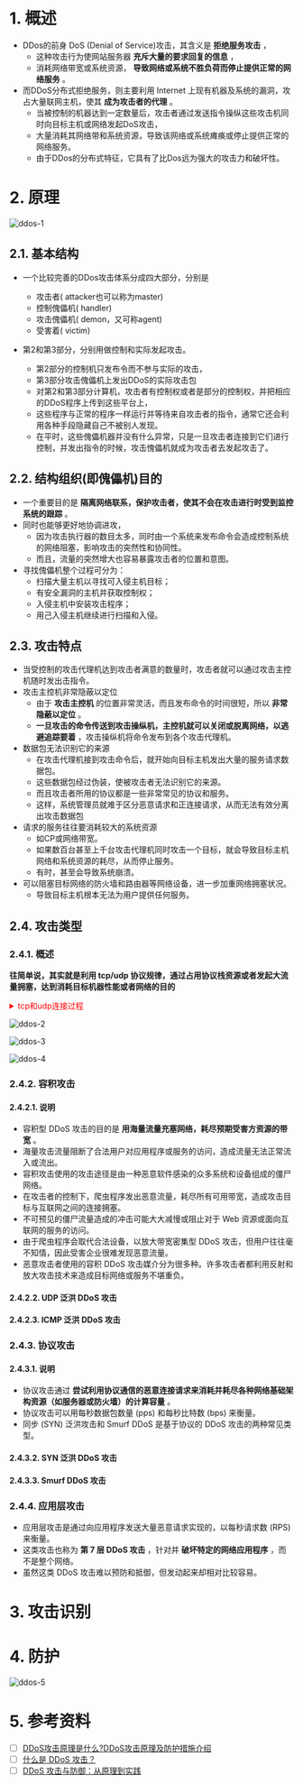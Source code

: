 # 1. 概述

- DDos的前身 DoS (Denial of Service)攻击，其含义是 **拒绝服务攻击** ，
  - 这种攻击行为使网站服务器 **充斥大量的要求回复的信息** ，
  - 消耗网络带宽或系统资源， **导致网络或系统不胜负荷而停止提供正常的网络服务** 。
- 而DDoS分布式拒绝服务，则主要利用 Internet 上现有机器及系统的漏洞，攻占大量联网主机，使其 **成为攻击者的代理** 。
  - 当被控制的机器达到一定数量后，攻击者通过发送指令操纵这些攻击机同时向目标主机或网络发起DoS攻击，
  - 大量消耗其网络带和系统资源，导致该网络或系统瘫痪或停止提供正常的网络服务。
  - 由于DDos的分布式特征，它具有了比Dos远为强大的攻击力和破坏性。

# 2. 原理

![ddos-1](./image/ddos-1.png)

## 2.1. 基本结构

- 一个比较完善的DDos攻击体系分成四大部分，分别是
  - 攻击者( attacker也可以称为master)
  - 控制傀儡机( handler)
  - 攻击傀儡机( demon，又可称agent)
  - 受害着( victim)

- 第2和第3部分，分别用做控制和实际发起攻击。
  - 第2部分的控制机只发布令而不参与实际的攻击，
  - 第3部分攻击傀儡机上发出DDoS的实际攻击包
  - 对第2和第3部分计算机，攻击者有控制权或者是部分的控制权，并把相应的DDoS程序上传到这些平台上，
  - 这些程序与正常的程序一样运行并等待来自攻击者的指令，通常它还会利用各种手段隐藏自己不被别人发现。
  - 在平时，这些傀儡机器并没有什么异常，只是一旦攻击者连接到它们进行控制，并发出指令的时候，攻击愧儡机就成为攻击者去发起攻击了。

## 2.2. 结构组织(即傀儡机)目的

- 一个重要目的是 **隔离网络联系，保护攻击者，使其不会在攻击进行时受到监控系统的跟踪** 。
- 同时也能够更好地协调进攻，
  - 因为攻击执行器的数目太多，同时由一个系统来发布命令会造成控制系统的网络阻塞，影响攻击的突然性和协同性。
  - 而且，流量的突然增大也容易暴露攻击者的位置和意图。
- 寻找傀儡机整个过程可分为：
  - 扫描大量主机以寻找可入侵主机目标；
  - 有安全漏洞的主机并获取控制权；
  - 入侵主机中安装攻击程序；
  - 用己入侵主机继续进行扫描和入侵。

## 2.3. 攻击特点

- 当受控制的攻击代理机达到攻击者满意的数量时，攻击者就可以通过攻击主控机随时发出击指令。
- 攻击主控机非常隐蔽以定位
  - 由于 **攻击主控机** 的位置非常灵活，而且发布命令的时间很短，所以 **非常隐蔽以定位** 。
  - **一旦攻击的命令传送到攻击操纵机，主控机就可以关闭或脱离网络，以逃避追踪要着** ，攻击操纵机将命令发布到各个攻击代理机。
- 数据包无法识别它的来源
  - 在攻击代理机接到攻击命令后，就开始向目标主机发出大量的服务请求数据包。
  - 这些数据包经过伪装，使被攻击者无法识别它的来源。
  - 而且攻击者所用的协议都是一些非常常见的协议和服务。
  - 这样，系统管理员就难于区分恶意请求和正连接请求，从而无法有效分离出攻击数据包
- 请求的服务往往要消耗较大的系统资源
  - 如CP或网络带宽。
  - 如果数百台甚至上千台攻击代理机同时攻击一个目标，就会导致目标主机网络和系统资源的耗尽，从而停止服务。
  - 有时，甚至会导致系统崩溃。
- 可以阻塞目标网络的防火墙和路由器等网络设备，进一步加重网络拥塞状况。
  - 导致目标主机根本无法为用户提供任何服务。

## 2.4. 攻击类型

### 2.4.1. 概述

**往简单说，其实就是利用 tcp/udp 协议规律，通过占用协议栈资源或者发起大流量拥塞，达到消耗目标机器性能或者网络的目的**

<details>
<summary style="color:red;">tcp和udp连接过程</summary>

![ddos-6](./image/ddos-6.png)

![ddos-7](./image/ddos-7.png)

</details>

![ddos-2](./image/ddos-2.png)

![ddos-3](./image/ddos-3.png)

![ddos-4](./image/ddos-4.png)

### 2.4.2. 容积攻击

#### 2.4.2.1. 说明

- 容积型 DDoS 攻击的目的是 **用海量流量充塞网络，耗尽预期受害方资源的带宽** 。
- 海量攻击流量阻断了合法用户对应用程序或服务的访问，造成流量无法正常流入或流出。
- 容积攻击使用的攻击途径是由一种恶意软件感染的众多系统和设备组成的僵尸网络。
- 在攻击者的控制下，爬虫程序发出恶意流量，耗尽所有可用带宽，造成攻击目标与互联网之间的连接拥塞。
- 不可预见的僵尸流量造成的冲击可能大大减慢或阻止对于 Web 资源或面向互联网的服务的访问。
- 由于爬虫程序会取代合法设备，以放大带宽密集型 DDoS 攻击，但用户往往毫不知情，因此受害企业很难发现恶意流量。
- 恶意攻击者使用的容积 DDoS 攻击媒介分为很多种。许多攻击者都利用反射和放大攻击技术来造成目标网络或服务不堪重负。

#### 2.4.2.2. UDP 泛洪 DDoS 攻击

#### 2.4.2.3. ICMP 泛洪 DDoS 攻击

### 2.4.3. 协议攻击

#### 2.4.3.1. 说明

- 协议攻击通过 **尝试利用协议通信的恶意连接请求来消耗并耗尽各种网络基础架构资源（如服务器或防火墙）的计算容量** 。
- 协议攻击可以用每秒数据包数量 (pps) 和每秒比特数 (bps) 来衡量。
- 同步 (SYN) 泛洪攻击和 Smurf DDoS 是基于协议的 DDoS 攻击的两种常见类型。

#### 2.4.3.2. SYN 泛洪 DDoS 攻击

#### 2.4.3.3. Smurf DDoS 攻击

### 2.4.4. 应用层攻击

- 应用层攻击是通过向应用程序发送大量恶意请求实现的，以每秒请求数 (RPS) 来衡量。
- 这类攻击也称为 **第 7 层 DDoS 攻击** ，针对并 **破坏特定的网络应用程序** ，而不是整个网络。
- 虽然这类 DDoS 攻击难以预防和抵御，但发动起来却相对比较容易。

# 3. 攻击识别

# 4. 防护

![ddos-5](./image/ddos-5.png)


# 5. 参考资料

- [ ] [DDoS攻击原理是什么?DDoS攻击原理及防护措施介绍](https://zhuanlan.zhihu.com/p/112894574)
- [ ] [什么是 DDoS 攻击？](https://www.akamai.com/zh/glossary/what-is-ddos#:~:text=DDoS%20%E9%98%B2%E6%8A%A4%0A)
- [ ] [DDoS 攻击与防御：从原理到实践 ](https://zhuanlan.zhihu.com/p/43449162)
